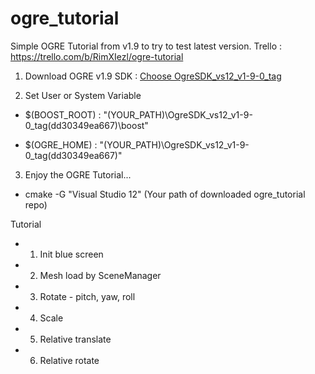 # ogre_tutorial
Simple OGRE Tutorial from v1.9 to try to test latest version.
Trello : https://trello.com/b/RimXIezl/ogre-tutorial

1. Download OGRE v1.9 SDK : [Choose OgreSDK_vs12_v1-9-0_tag](https://bitbucket.org/lezo/ogre_build/downloads)

2. Set User or System Variable

 * $(BOOST_ROOT) : "(YOUR_PATH)\OgreSDK_vs12_v1-9-0_tag(dd30349ea667)\boost"
   
 * $(OGRE_HOME) : "(YOUR_PATH)\OgreSDK_vs12_v1-9-0_tag(dd30349ea667)"

3. Enjoy the OGRE Tutorial...

 * cmake -G "Visual Studio 12" (Your path of downloaded ogre_tutorial repo)

Tutorial
* 01. Init blue screen
* 02. Mesh load by SceneManager
* 03. Rotate - pitch, yaw, roll
* 04. Scale
* 05. Relative translate
* 06. Relative rotate
